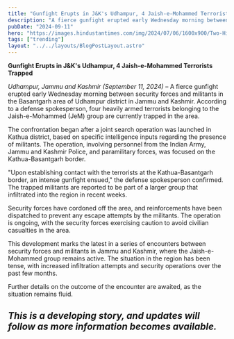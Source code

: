 ```yaml
---
title: "Gunfight Erupts in J&K's Udhampur, 4 Jaish-e-Mohammed Terrorists Trapped"
description: "A fierce gunfight erupted early Wednesday morning between security forces and militants in the Basantgarh area of Udhampur district in Jammu and Kashmir."
pubDate: "2024-09-11"
hero: "https://images.hindustantimes.com/img/2024/07/06/1600x900/Two-Hizbul-terrorists-killed-in-encounter-in-Kulga_1696446849061_1720273671745.jpg"
tags: ["trending"]
layout: "../../layouts/BlogPostLayout.astro"
---
```

**Gunfight Erupts in J&K's Udhampur, 4 Jaish-e-Mohammed Terrorists Trapped**

*Udhampur, Jammu and Kashmir (September 11, 2024)* – A fierce gunfight erupted early Wednesday morning between security forces and militants in the Basantgarh area of Udhampur district in Jammu and Kashmir. According to a defense spokesperson, four heavily armed terrorists belonging to the Jaish-e-Mohammed (JeM) group are currently trapped in the area.

The confrontation began after a joint search operation was launched in Kathua district, based on specific intelligence inputs regarding the presence of militants. The operation, involving personnel from the Indian Army, Jammu and Kashmir Police, and paramilitary forces, was focused on the Kathua-Basantgarh border.

"Upon establishing contact with the terrorists at the Kathua-Basantgarh border, an intense gunfight ensued," the defense spokesperson confirmed. The trapped militants are reported to be part of a larger group that infiltrated into the region in recent weeks.

Security forces have cordoned off the area, and reinforcements have been dispatched to prevent any escape attempts by the militants. The operation is ongoing, with the security forces exercising caution to avoid civilian casualties in the area.

This development marks the latest in a series of encounters between security forces and militants in Jammu and Kashmir, where the Jaish-e-Mohammed group remains active. The situation in the region has been tense, with increased infiltration attempts and security operations over the past few months.

Further details on the outcome of the encounter are awaited, as the situation remains fluid.

*This is a developing story, and updates will follow as more information becomes available.*
---